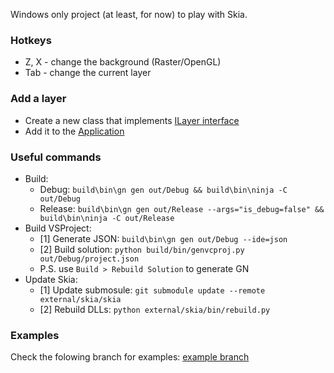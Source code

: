 Windows only project (at least, for now) to play with Skia.

### Hotkeys
- Z, X - change the background (Raster/OpenGL)
- Tab - change the current layer

### Add a layer
- Create a new class that implements [ILayer interface][ILayer]
- Add it to the [Application][Application]


### Useful commands
- Build:
    - Debug: ```build\bin\gn gen out/Debug && build\bin\ninja -C out/Debug```
    - Release: ```build\bin\gn gen out/Release --args="is_debug=false" && build\bin\ninja -C out/Release```
- Build VSProject:
    - [1] Generate JSON: ```build\bin\gn gen out/Debug --ide=json```
    - [2] Build solution: ```python build/bin/genvcproj.py out/Debug/project.json```
    - P.S. use ```Build > Rebuild Solution``` to generate GN
- Update Skia:
    - [1] Update submosule: ```git submodule update --remote external/skia/skia```
    - [2] Rebuild DLLs: ```python external/skia/bin/rebuild.py```

### Examples
Check the folowing branch for examples: [example branch][Examples]

[ILayer]: https://github.com/nightelf3/FirstSkiaApp/blob/master/src/include/Interfaces/ILayer.h "ILayer"
[Application]: https://github.com/nightelf3/FirstSkiaApp/blob/master/src/PlatformApplication_win.cpp "Application"
[Examples]: https://github.com/nightelf3/FirstSkiaApp/tree/example "Examples"
